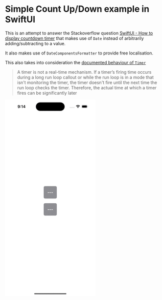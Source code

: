 # Simple Count Up/Down example in SwiftUI

This is an attempt to answer the Stackoverflow question [SwiftUI - How to display countdown timer](https://stackoverflow.com/questions/77237979/swiftui-how-to-display-countdown-timer) that makes use of `Date` instead of arbitrarily adding/subtracting to a value.

It also makes use of `DateComponentsFormatter` to provide free localisation.

This also takes into consideration the [documented behaviour of `Timer`](https://developer.apple.com/documentation/foundation/timer)

> A timer is not a real-time mechanism. If a timer’s firing time occurs during a long run loop callout or while the run loop is in a mode that isn't monitoring the timer, the timer doesn't fire until the next time the run loop checks the timer. Therefore, the actual time at which a timer fires can be significantly later

![](Snapshots/Snapshot.gif)